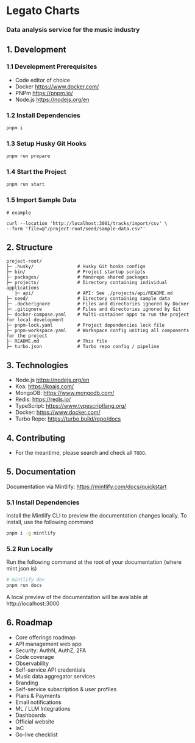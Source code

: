 # Legato Charts
### Data analysis service for the music industry

##  1. Development
### 1.1 Development Prerequisites

* Code editor of choice
* Docker https://www.docker.com/
* PNPm https://pnpm.io/
* Node.js https://nodejs.org/en

### 1.2 Install Dependencies

```bash
pnpm i
```

### 1.3 Setup Husky Git Hooks

```bash
pnpm run prepare
```

### 1.4 Start the Project

```bash
pnpm run start
```

### 1.5 Import Sample Data
```curl
# example 

curl --location 'http://localhost:3001/tracks/import/csv' \
--form 'file=@"/project-root/seed/sample-data.csv"'
```

## 2. Structure
```text
project-root/
├─ .husky/                # Husky Git hooks configs
├─ bin/                   # Project startup scripts
├─ packages/              # Monorepo shared packages
├─ projects/              # Directory containing individual applications
   ├─ api/                # API: See ./projects/api/README.md
├─ seed/                  # Directory containing sample data
├─ .dockerignore          # Files and directories ignored by Docker
├─ .gitignore             # Files and directories ignored by Git
├─ docker-compose.yaml    # Multi-container apps to run the project for local development
├─ pnpm-lock.yaml         # Project dependencies lock file
├─ pnpm-workspace.yaml    # Workspace config uniting all components for the project
├─ README.md              # This file
├─ turbo.json             # Turbo repo config / pipeline
```

## 3. Technologies
* Node.js https://nodejs.org/en
* Koa: https://koajs.com/
* MongoDB: https://www.mongodb.com/
* Redis: https://redis.io/
* TypeScript: https://www.typescriptlang.org/
* Docker: https://www.docker.com/
* Turbo Repo: https://turbo.build/repo/docs

## 4. Contributing
* For the meantime, please search and check all `TODO`.

## 5. Documentation
Documentation via Mintlify: https://mintlify.com/docs/quickstart

### 5.1 Install Dependencies
Install the Mintlify CLI to preview the documentation changes locally. To install, use the following command
```bash
pnpm i -g mintlify
```

### 5.2 Run Locally
Run the following command at the root of your documentation (where mint.json is)

```bash
# mintlify dev
pnpm run docs
```

A local preview of the documentation will be available at http://localhost:3000

## 6. Roadmap
* Core offerings roadmap
* API management web app
* Security: AuthN, AuthZ, 2FA
* Code coverage
* Observability
* Self-service API credentials
* Music data aggregator services
* Branding
* Self-service subscription & user profiles
* Plans & Payments
* Email notifications
* ML / LLM Integrations
* Dashboards
* Official website
* IaC
* Go-live checklist